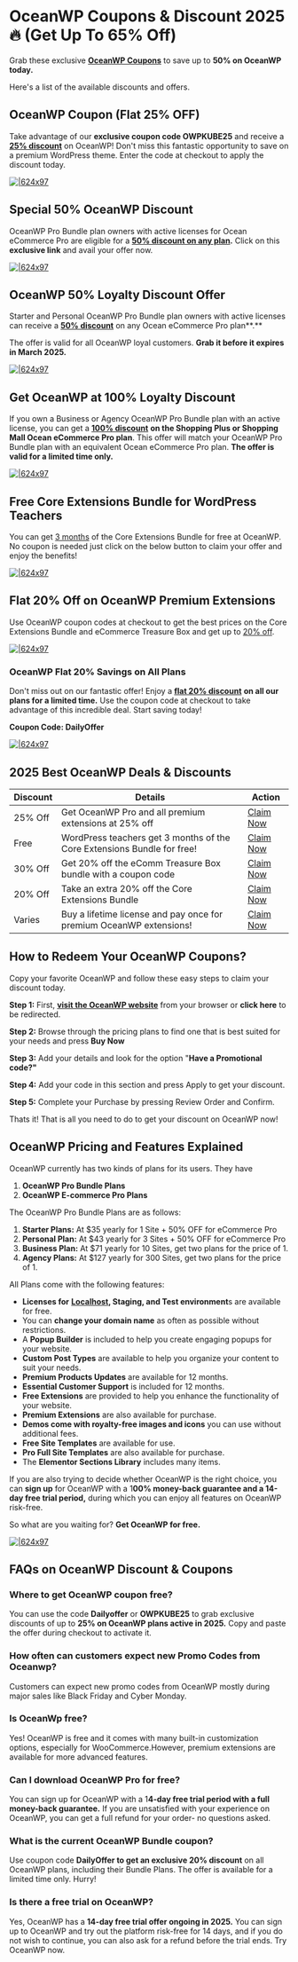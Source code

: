 # OceanWP Coupons & Discount 2025🔥 (Get Up To 65% Off)

Grab these exclusive [**OceanWP Coupons**](https://bit.ly/3IwGWVN) to save up to **50% on OceanWP today.**

Here's a list of the available discounts and offers.

## OceanWP Coupon (Flat 25% OFF)

Take advantage of our **exclusive coupon code OWPKUBE25** and receive a [**25% discount**](https://bit.ly/3IwGWVN) on OceanWP! Don't miss this fantastic opportunity to save on a premium WordPress theme. Enter the code at checkout to apply the discount today.

[![|624x97](https://lh7-rt.googleusercontent.com/docsz/AD_4nXdiBfEwGhwiLOTQG2hB_q5iP4wllQFIZIwkNqLG0JABpzNVD6BnIa8KYh7gHCq-wIxd148ewoqbccRgXYt6G7LNmXrGCYjHY7cTPTv8vx_k-Q4VqyGaUahx4kumMC4edeK_VoSKFw?key=InBFmaGxVxoaJuvk2gYHJwMv)](https://bit.ly/3IwGWVN)
## Special 50% OceanWP Discount

OceanWP Pro Bundle plan owners with active licenses for Ocean eCommerce Pro are eligible for a [**50% discount on any plan**](https://bit.ly/3IwGWVN)**.** Click on this **exclusive link** and avail your offer now.

[![|624x97](https://lh7-rt.googleusercontent.com/docsz/AD_4nXdiBfEwGhwiLOTQG2hB_q5iP4wllQFIZIwkNqLG0JABpzNVD6BnIa8KYh7gHCq-wIxd148ewoqbccRgXYt6G7LNmXrGCYjHY7cTPTv8vx_k-Q4VqyGaUahx4kumMC4edeK_VoSKFw?key=InBFmaGxVxoaJuvk2gYHJwMv)](https://bit.ly/3IwGWVN)

## OceanWP 50% Loyalty Discount Offer

Starter and Personal OceanWP Pro Bundle plan owners with active licenses can receive a [**50% discount**](https://bit.ly/3IwGWVN) on any Ocean eCommerce Pro plan**.**

The offer is valid for all OceanWP loyal customers. **Grab it before it expires in March 2025.**

[![|624x97](https://lh7-rt.googleusercontent.com/docsz/AD_4nXdiBfEwGhwiLOTQG2hB_q5iP4wllQFIZIwkNqLG0JABpzNVD6BnIa8KYh7gHCq-wIxd148ewoqbccRgXYt6G7LNmXrGCYjHY7cTPTv8vx_k-Q4VqyGaUahx4kumMC4edeK_VoSKFw?key=InBFmaGxVxoaJuvk2gYHJwMv)](https://bit.ly/3IwGWVN)

## Get OceanWP at 100% Loyalty Discount

If you own a Business or Agency OceanWP Pro Bundle plan with an active license, you can get a [**100% discount**](https://bit.ly/3IwGWVN) **on the Shopping Plus or Shopping Mall Ocean eCommerce Pro plan**. This offer will match your OceanWP Pro Bundle plan with an equivalent Ocean eCommerce Pro plan. **The offer is valid for a limited time only.**

[![|624x97](https://lh7-rt.googleusercontent.com/docsz/AD_4nXdiBfEwGhwiLOTQG2hB_q5iP4wllQFIZIwkNqLG0JABpzNVD6BnIa8KYh7gHCq-wIxd148ewoqbccRgXYt6G7LNmXrGCYjHY7cTPTv8vx_k-Q4VqyGaUahx4kumMC4edeK_VoSKFw?key=InBFmaGxVxoaJuvk2gYHJwMv)](https://bit.ly/3IwGWVN)

## Free Core Extensions Bundle for WordPress Teachers
You can get [3 months](https://bit.ly/3IwGWVN) of the Core Extensions Bundle for free at OceanWP. No coupon is needed just click on the below button to claim your offer and enjoy the benefits!

[![|624x97](https://lh7-rt.googleusercontent.com/docsz/AD_4nXdiBfEwGhwiLOTQG2hB_q5iP4wllQFIZIwkNqLG0JABpzNVD6BnIa8KYh7gHCq-wIxd148ewoqbccRgXYt6G7LNmXrGCYjHY7cTPTv8vx_k-Q4VqyGaUahx4kumMC4edeK_VoSKFw?key=InBFmaGxVxoaJuvk2gYHJwMv)](https://bit.ly/3IwGWVN)


## Flat 20% Off on OceanWP Premium Extensions
Use OceanWP coupon codes at checkout to get the best prices on the Core Extensions Bundle and eCommerce Treasure Box and get up to [20% off](https://bit.ly/3IwGWVN).

[![|624x97](https://lh7-rt.googleusercontent.com/docsz/AD_4nXdiBfEwGhwiLOTQG2hB_q5iP4wllQFIZIwkNqLG0JABpzNVD6BnIa8KYh7gHCq-wIxd148ewoqbccRgXYt6G7LNmXrGCYjHY7cTPTv8vx_k-Q4VqyGaUahx4kumMC4edeK_VoSKFw?key=InBFmaGxVxoaJuvk2gYHJwMv)](https://bit.ly/3IwGWVN)

### OceanWP Flat 20% Savings on All Plans

Don't miss out on our fantastic offer! Enjoy a [**flat 20% discount**](https://bit.ly/3IwGWVN) **on all our plans for a limited time.** Use the coupon code at checkout to take advantage of this incredible deal. Start saving today!

**Coupon Code: DailyOffer**

[![|624x97](https://lh7-rt.googleusercontent.com/docsz/AD_4nXdiBfEwGhwiLOTQG2hB_q5iP4wllQFIZIwkNqLG0JABpzNVD6BnIa8KYh7gHCq-wIxd148ewoqbccRgXYt6G7LNmXrGCYjHY7cTPTv8vx_k-Q4VqyGaUahx4kumMC4edeK_VoSKFw?key=InBFmaGxVxoaJuvk2gYHJwMv)](https://bit.ly/3IwGWVN)

## 2025 Best OceanWP Deals & Discounts

Discount|Details|Action|
| --- | --- | --- |
|25% Off|Get OceanWP Pro and all premium extensions at 25% off| [Claim Now](https://bit.ly/3IwGWVN)|
|Free|WordPress teachers get 3 months of the Core Extensions Bundle for free!| [Claim Now](https://bit.ly/3IwGWVN)|
|30% Off|Get 20% off the eComm Treasure Box bundle with a coupon code| [Claim Now](https://bit.ly/3IwGWVN)|
|20% Off| Take an extra 20% off the Core Extensions Bundle| [Claim Now](https://bit.ly/3IwGWVN)|
|Varies|Buy a lifetime license and pay once for premium OceanWP extensions!| [Claim Now](https://bit.ly/3IwGWVN)|

## How to Redeem Your OceanWP Coupons?

Copy your favorite OceanWP and follow these easy steps to claim your discount today.

**Step 1:** First, [**visit the OceanWP website**](https://bit.ly/3IwGWVN) from your browser or **click here** to be redirected.

**Step 2:** Browse through the pricing plans to find one that is best suited for your needs and press **Buy Now**

**Step 3:** Add your details and look for the option "**Have a Promotional code?"**

**Step 4:** Add your code in this section and press Apply to get your discount.

**Step 5:** Complete your Purchase by pressing Review Order and Confirm.

Thats it! That is all you need to do to get your discount on OceanWP now!

## OceanWP Pricing and Features Explained

OceanWP currently has two kinds of plans for its users. They have

1. **OceanWP Pro Bundle Plans**
2. **OceanWP E-commerce Pro Plans**

The OceanWP Pro Bundle Plans are as follows:

1. **Starter Plans:** At $35 yearly for 1 Site + 50% OFF for eCommerce Pro
2. **Personal Plan:** At $43 yearly for 3 Sites + 50% OFF for eCommerce Pro
3. **Business Plan:** At $71 yearly for 10 Sites, get two plans for the price of 1.
4. **Agency Plans:** At $127 yearly for 300 Sites, get two plans for the price of 1.

All Plans come with the following features:

* **Licenses for** [**Localhost**](http://localhost/)**, Staging, and Test environment**s are available for free.
* You can **change your domain name** as often as possible without restrictions.
* A **Popup Builder** is included to help you create engaging popups for your website.
* **Custom Post Types** are available to help you organize your content to suit your needs.
* **Premium Products Updates** are available for 12 months.
* **Essential Customer Support** is included for 12 months.
* **Free Extensions** are provided to help you enhance the functionality of your website.
* **Premium Extensions** are also available for purchase.
* **Demos come with royalty-free images and icons** you can use without additional fees.
* **Free Site Templates** are available for use.
* **Pro Full Site Templates** are also available for purchase.
* The **Elementor Sections Library** includes many items.

If you are also trying to decide whether OceanWP is the right choice, you can **sign up** for OceanWP with a 1**00% money-back guarantee and a 14-day free trial period,** during which you can enjoy all features on OceanWP risk-free.

So what are you waiting for? **Get OceanWP for free.**

[![|624x97](https://lh7-rt.googleusercontent.com/docsz/AD_4nXdiBfEwGhwiLOTQG2hB_q5iP4wllQFIZIwkNqLG0JABpzNVD6BnIa8KYh7gHCq-wIxd148ewoqbccRgXYt6G7LNmXrGCYjHY7cTPTv8vx_k-Q4VqyGaUahx4kumMC4edeK_VoSKFw?key=InBFmaGxVxoaJuvk2gYHJwMv)](https://bit.ly/3IwGWVN)

## FAQs on OceanWP Discount & Coupons

### Where to get OceanWP coupon free?

You can use the code **Dailyoffer** or **OWPKUBE25** to grab exclusive discounts of up to **25% on OceanWP plans active in 2025.** Copy and paste the offer during checkout to activate it.
### How often can customers expect new Promo Codes from Oceanwp?

Customers can expect new promo codes from OceanWP mostly during major sales like Black Friday and Cyber Monday.

### Is OceanWp free?

Yes! OceanWP is free and it comes with many built-in customization options, especially for WooCommerce.However, premium extensions are available for more advanced features.

### Can I download OceanWP Pro for free?

You can sign up for OceanWP with a 1**4-day free trial period with a full money-back guarantee.** If you are unsatisfied with your experience on OceanWP, you can get a full refund for your order- no questions asked.

### What is the current OceanWP Bundle coupon?

Use coupon code **DailyOffer to get an exclusive 20% discount** on all OceanWP plans, including their Bundle Plans. The offer is available for a limited time only. Hurry!

### Is there a free trial on OceanWP?

Yes, OceanWP has a **14-day free trial offer ongoing in 2025.** You can sign up to OceanWP and try out the platform risk-free for 14 days, and if you do not wish to continue, you can also ask for a refund before the trial ends. Try OceanWP now.
